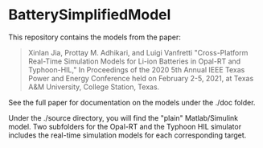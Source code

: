 # BatterySimplifiedModel

This repository contains the models from the paper:

> Xinlan Jia, Prottay M. Adhikari, and Luigi Vanfretti "Cross-Platform Real-Time Simulation Models for Li-ion Batteries in Opal-RT and Typhoon-HIL," In Proceedings of the 2020  5th Annual IEEE Texas Power and Energy Conference held on February 2-5, 2021, at Texas A&M University, College Station, Texas.

See the full paper for documentation on the models under the ./doc folder.

Under the ./source directory, you will find the "plain" Matlab/Simulink model. Two subfolders for the Opal-RT and the Typhoon HIL simulator includes the real-time simulation models for each corresponding target.


